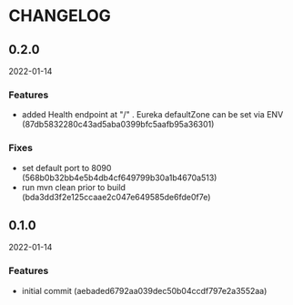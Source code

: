 # CHANGELOG

<!--- next entry here -->

## 0.2.0
2022-01-14

### Features

- added Health endpoint at "/" . Eureka defaultZone can be set via ENV (87db5832280c43ad5aba0399bfc5aafb95a36301)

### Fixes

- set default port to 8090 (568b0b32bb4e5b4db4cf649799b30a1b4670a513)
- run mvn clean prior to build (bda3dd3f2e125ccaae2c047e649585de6fde0f7e)

## 0.1.0
2022-01-14

### Features

- initial commit (aebaded6792aa039dec50b04ccdf797e2a3552aa)